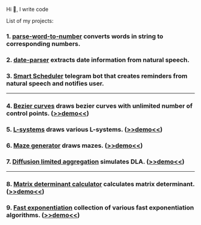 Hi 👋, I write code

List of my projects:

### 1. **[parse-word-to-number](https://github.com/alordash/parse-word-to-number)** converts words in string to corresponding numbers.

### 2. **[date-parser](https://github.com/alordash/date-parser)** extracts date information from natural speech.

### 3. **[Smart Scheduler](https://github.com/alordash/BotSmartScheduler)** telegram bot that creates reminders from natural speech and notifies user.

---

### 4. **[Bezier curves](https://github.com/alordash/BezierCurve)** draws bezier curves with unlimited number of control points. ([>>demo<<](https://alordash.github.io/BezierCurve/Code/static/index.html))

### 5. **[L-systems](https://github.com/alordash/L-Systems)** draws various L-systems. ([>>demo<<](https://alordash.github.io/L-Systems/static/index.html))

### 6. **[Maze generator](https://github.com/alordash/MazeGeneration)** draws mazes. ([>>demo<<](https://alordash.github.io/MazeGeneration/static/index.html))

### 7. **[Diffusion limited aggregation](https://github.com/alordash/DLA)** simulates DLA. ([>>demo<<](https://alordash.github.io/DLA/static/index.html))

---

### 8. **[Matrix determinant calculator](https://github.com/alordash/MatrixDeterminant)** calculates matrix determinant. ([>>demo<<](https://alordash.github.io/MatrixDeterminant/publish/wwwroot/))

### 9. **[Fast exponentiation](https://github.com/alordash/FastExponentiation)** collection of various fast exponentiation algorithms. ([>>demo<<](https://alordash.github.io/FastExponentiation/publish/wwwroot/))

<!--
**alordash/alordash** is a ✨ _special_ ✨ repository because its `README.md` (this file) appears on your GitHub profile.

Here are some ideas to get you started:

- 🔭 I’m currently working on ...
- 🌱 I’m currently learning ...
- 👯 I’m looking to collaborate on ...
- 🤔 I’m looking for help with ...
- 💬 Ask me about ...
- 📫 How to reach me: ...
- 😄 Pronouns: ...
- ⚡ Fun fact: ...
-->
